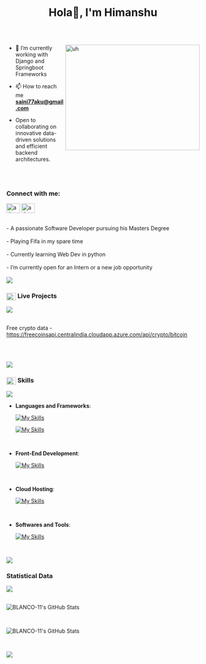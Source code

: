 <h1 align="center">Hola👋, I'm Himanshu</h1>
<!-- <h3 align="center">.</h3> -->

<br>


<br>

<p><img align="right" src="https://user-images.githubusercontent.com/74038190/212749447-bfb7e725-6987-49d9-ae85-2015e3e7cc41.gif" width="350" height="275"alt="uh" /></p>


- 🌱 I’m currently working with Django and Springboot Frameworks

- 📫 How to reach me **saini77aku@gmail.com**

- Open to collaborating on innovative data-driven solutions and efficient backend architectures.



<br><br>

<h3 align="left">Connect with me:</h3>
<p align="left">
  <a href="https://www.linkedin.com/in/himanshu11saini/" target="blank"><img align="center"
      src="https://raw.githubusercontent.com/rahuldkjain/github-profile-readme-generator/master/src/images/icons/Social/linked-in-alt.svg"
      alt="adam pithewan" height="25" width="35" /></a>  
 <a href="https://x.com/_blanco_11_" target="blank"><img align="center"
      src="https://raw.githubusercontent.com/rahuldkjain/github-profile-readme-generator/master/src/images/icons/Social/twitter.svg"
      alt="adampithewan" height="25" width="35" /></a>

</p>
<br>
  - A passionate Software Developer pursuing his Masters Degree
  <br><br>
  - Playing Fifa in my spare time
  <br><br>
  - Currently learning Web Dev in python
  <br><br>
  - I’m currently open for an Intern or a new job opportunity
<br>
<br>

<img src="https://user-images.githubusercontent.com/73097560/115834477-dbab4500-a447-11eb-908a-139a6edaec5c.gif">

<h3> <img src="https://media2.giphy.com/media/QssGEmpkyEOhBCb7e1/giphy.gif?cid=ecf05e47a0n3gi1bfqntqmob8g9aid1oyj2wr3ds3mg700bl&rid=giphy.gif" width ="25" height="20" align="center"> Live Projects</h2>

<img src="https://user-images.githubusercontent.com/73097560/115834477-dbab4500-a447-11eb-908a-139a6edaec5c.gif">
<br><br>

Free crypto data - https://freecoinsapi.centralindia.cloudapp.azure.com/api/crypto/bitcoin

<!---->

<br><br>

<img src="https://user-images.githubusercontent.com/73097560/115834477-dbab4500-a447-11eb-908a-139a6edaec5c.gif">

<h3> <img src="https://media2.giphy.com/media/QssGEmpkyEOhBCb7e1/giphy.gif?cid=ecf05e47a0n3gi1bfqntqmob8g9aid1oyj2wr3ds3mg700bl&rid=giphy.gif" width ="25" height="20" align="center"> Skills</h2>

<img src="https://user-images.githubusercontent.com/73097560/115834477-dbab4500-a447-11eb-908a-139a6edaec5c.gif">

<br>
<p align="center">

- **Languages and Frameworks**:
    
    [![My Skills](https://skillicons.dev/icons?i=python,java,mysql,nodejs&theme=dark)](https://skillicons.dev)

    [![My Skills](https://skillicons.dev/icons?i=django,flask,spring,react,postgresql&theme=dark)](https://skillicons.dev)

<br>   
    
- **Front-End Development**:

   [![My Skills](https://skillicons.dev/icons?i=html,javascript,css,tailwind,bootstrap&theme=dark)](https://skillicons.dev)

<br>

- **Cloud Hosting**:

    [![My Skills](https://skillicons.dev/icons?i=aws,azure,docker&theme=dark)](https://skillicons.dev)
    
<br>

- **Softwares and Tools**:
  
    [![My Skills](https://skillicons.dev/icons?i=git,github,vscode,linux&theme=dark)](https://skillicons.dev)
  
<br>
</p>

<img src="https://user-images.githubusercontent.com/73097560/115834477-dbab4500-a447-11eb-908a-139a6edaec5c.gif"><br>
<h3>Statistical Data</h3>
<img src="https://user-images.githubusercontent.com/73097560/115834477-dbab4500-a447-11eb-908a-139a6edaec5c.gif"><br><br>
<p><img src="https://github-readme-stats.vercel.app/api?username=BLANCO-11&theme=gotham&show_icons=true&hide_border=true&count_private=true" alt="BLANCO-11's GitHub Stats" /></p>

<br>

<p><img src="https://github-readme-streak-stats.herokuapp.com/?user=BLANCO-11&theme=gotham&hide_border=true" alt="BLANCO-11's GitHub Stats" /></p>

<br>

      
<img src="https://user-images.githubusercontent.com/73097560/115834477-dbab4500-a447-11eb-908a-139a6edaec5c.gif"><br><br>
